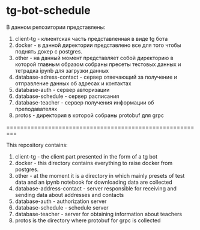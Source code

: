 # tg-bot-schedule
В данном репозитории представлены:
1. client-tg - клиентская часть представленная в виде tg бота
2. docker - в данной директории представлено все для того чтобы поднять докер с postgres.
3. other - на данный момент представляет собой директорию в которой главным образом собраны пресеты тестовых данных и тетрадка ipynb для загрузки данных
4. database-adress-contact - сервер отвечающий за получение и отправление данных об адресах и контактах
5. database-auth - сервер авторизации
6. database-schedule - сервер расписания
7. database-teacher - сервер получения информации об преподавателях
8. protos - директория в которой собраны protobuf для grpc

=========================================================


This repository contains:
1. client-tg - the client part presented in the form of a tg bot
2. docker - this directory contains everything to raise docker from postgres.
3. other - at the moment it is a directory in which mainly presets of test data and an ipynb notebook for downloading data are collected
4. database-address-contact - server responsible for receiving and sending data about addresses and contacts
5. database-auth - authorization server
6. database-schedule - schedule server
7. database-teacher - server for obtaining information about teachers
8. protos is the directory where protobuf for grpc is collected
